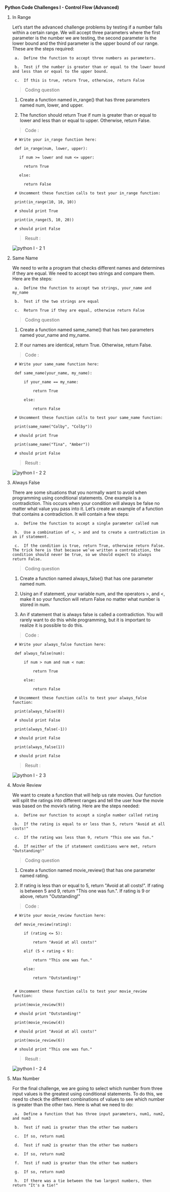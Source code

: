 **Python Code Challenges I - Control Flow (Advanced)**

1. In Range

    Let’s start the advanced challenge problems by testing if a number falls within a certain range. We will accept three parameters where the first parameter is the number we are testing, the second parameter is the lower bound and the third parameter is the upper bound of our range. These are the steps required:

        a.  Define the function to accept three numbers as parameters.
  
        b.  Test if the number is greater than or equal to the lower bound and less than or equal to the upper bound.
  
        c.  If this is true, return True, otherwise, return False

      >   Coding question

    1.  Create a function named in_range() that has three parameters named num, lower, and upper.
    
    2.  The function should return True if num is greater than or equal to lower and less than or equal to upper. Otherwise, return False.
  
    >   Code :

        # Write your in_range function here:

        def in_range(num, lower, upper):
  
          if num >= lower and num <= upper:
    
            return True
  
          else:
    
            return False

        # Uncomment these function calls to test your in_range function:

        print(in_range(10, 10, 10))

        # should print True

        print(in_range(5, 10, 20))

        # should print False

    >   Result :
  
      ![python I - 2 1](https://user-images.githubusercontent.com/74751990/189597019-01fee086-bb99-4312-8dfd-f4bf2584db7f.jpg)

2. Same Name
  
    We need to write a program that checks different names and determines if they are equal. We need to accept two strings and compare them. Here are the steps:

        a.  Define the function to accept two strings, your_name and my_name
        
        b.  Test if the two strings are equal
        
        c.  Return True if they are equal, otherwise return False

      >   Coding question
  
    1.  Create a function named same_name() that has two parameters named your_name and my_name.

    2.  If our names are identical, return True. Otherwise, return False.
    
      >   Code :
            
        # Write your same_name function here:
      
        def same_name(your_name, my_name):
  
            if your_name == my_name:
    
                return True
  
            else:
    
                return False

        # Uncomment these function calls to test your same_name function:

        print(same_name("Colby", "Colby"))

        # should print True

        print(same_name("Tina", "Amber"))

        # should print False

    >   Result :

      ![python I - 2 2](https://user-images.githubusercontent.com/74751990/189800524-64b207b3-7d01-4309-97a7-5e8488030de7.jpg)

3. Always False

    There are some situations that you normally want to avoid when programming using conditional statements. One example is a contradiction. This occurs when your condition will always be false no matter what value you pass into it. Let’s create an example of a function that contains a contradiction. It will contain a few steps:

        a.  Define the function to accept a single parameter called num

        b.  Use a combination of <, > and and to create a contradiction in an if statement.

        c.  If the condition is true, return True, otherwise return False. The trick here is that because we’ve written a contradiction, the condition should never be true, so we should expect to always return False.      
      
      >   Coding question     

    1.  Create a function named always_false() that has one parameter named num.

    2.  Using an if statement, your variable num, and the operators >, and <, make it so your function will return False no matter what number is stored in num.

    3.  An if statement that is always false is called a contradiction. You will rarely want to do this while programming, but it is important to realize it is possible to do this.

      >   Code :

        # Write your always_false function here:

        def always_false(num):
    
            if num > num and num < num:
    
                return True

            else:

                return False

        # Uncomment these function calls to test your always_false function:

        print(always_false(0))

        # should print False

        print(always_false(-1))

        # should print False

        print(always_false(1))

        # should print False

      >   Result :

      ![python I - 2 3](https://user-images.githubusercontent.com/74751990/190114639-42e7ec77-af5c-44cf-b22b-0f5de2456911.jpg)

4. Movie Review

    We want to create a function that will help us rate movies. Our function will split the ratings into different ranges and tell the user how the movie was based on the movie’s rating. Here are the steps needed:

        a.  Define our function to accept a single number called rating
        
        b.  If the rating is equal to or less than 5, return "Avoid at all costs!"
        
        c.  If the rating was less than 9, return "This one was fun."
        
        d.  If neither of the if statement conditions were met, return "Outstanding!"

      >   Coding question     

    1.  Create a function named movie_review() that has one parameter named rating.

    2.  If rating is less than or equal to 5, return "Avoid at all costs!". If rating is between 5 and 9, return "This one was fun.". If rating is 9 or above, return "Outstanding!"

      >   Code :

        # Write your movie_review function here:

        def movie_review(rating):

            if (rating <= 5):

                return "Avoid at all costs!"

            elif (5 < rating < 9):

                return "This one was fun."

            else:

                return "Outstanding!"


        # Uncomment these function calls to test your movie_review function:
        
        print(movie_review(9))
        
        # should print "Outstanding!"
        
        print(movie_review(4))
        
        # should print "Avoid at all costs!"
        
        print(movie_review(6))
        
        # should print "This one was fun."

      >   Result :

      ![python I - 2 4](https://user-images.githubusercontent.com/74751990/190290559-cd75fc7e-c640-46fd-82ec-d84eb623051a.jpg)

5. Max Number

    For the final challenge, we are going to select which number from three input values is the greatest using conditional statements. To do this, we need to check the different combinations of values to see which number is greater than the other two. Here is what we need to do:

        a.  Define a function that has three input parameters, num1, num2, and num3

        b.  Test if num1 is greater than the other two numbers

        c.  If so, return num1

        d.  Test if num2 is greater than the other two numbers

        e.  If so, return num2

        f.  Test if num3 is greater than the other two numbers

        g.  If so, return num3

        h.  If there was a tie between the two largest numbers, then return "It's a tie!"




